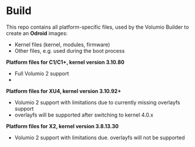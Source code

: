Build
=====

This repo contains all platform-specific files, used by the Volumio Builder to create an **Odroid** images:

- Kernel files (kernel, modules, firmware)
- Other files, e.g. used during the boot process

**Platform files for C1/C1+, kernel version 3.10.80**
- Full Volumio 2 support
-
**Platform files for XU4, kernel version 3.10.92+**
- Volumio 2 support with limitations due to currently missing overlayfs support 
- overlayfs will be supported after switching to kernel 4.0.x

**Platform files for X2, kernel version 3.8.13.30**
- Volumio 2 support with limitations due. overlayfs will not be supported
